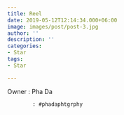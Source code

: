 ```yaml
---
title: Reel
date: 2019-05-12T12:14:34.000+06:00
image: images/post/post-3.jpg
author: ''
description: ''
categories:
- Star
tags:
- Star

---
```

Owner : Pha Da

            : #phadaphtgrphy